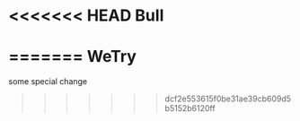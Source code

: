 <<<<<<< HEAD
Bull
====
=======
WeTry
=====

some special change
>>>>>>> dcf2e553615f0be31ae39cb609d5b5152b6120ff
